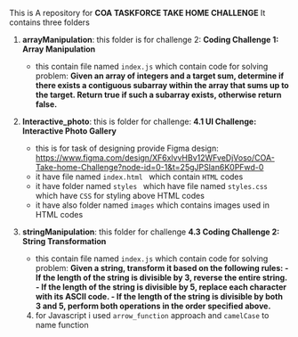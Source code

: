 This is A repository for **COA TASKFORCE TAKE HOME CHALLENGE**
It contains three folders
1. **arrayManipulation**: this  folder is for challenge 2: **Coding Challenge 1: Array Manipulation**
   - this contain file named `index.js` which contain code for solving problem:
     **Given an array of integers and a target sum, determine if there exists a contiguous
     subarray within the array that sums up to the target. Return true if such a subarray exists,
     otherwise return false.**

2. **Interactive_photo**: this is folder for challenge: **4.1 UI Challenge: Interactive Photo Gallery**
     - this is for task of designing provide Figma design: https://www.figma.com/design/XF6xlvvHBv12WFveDjVoso/COA-Take-home-Challenge?node-id=0-1&t=25gJPSlan6K0PFwd-0
     - it have file named `index.html `  which contain `HTML` codes
     -  it have folder named `styles ` which have file named `styles.css` which have `CSS` for styling above HTML codes
     -  it have also folder named `images` which contains images used in   HTML codes
3. **stringManipulation**: this folder for challenge **4.3 Coding Challenge 2: String Transformation**
    - this contain file named `index.js` which contain code for solving problem:
        **Given a string, transform it based on the following rules:
          - If the length of the string is divisible by 3, reverse the entire string.
          - If the length of the string is divisible by 5, replace each character with its ASCII code.
          -  If the length of the string is divisible by both 3 and 5, perform both operations in the
          order specified above.**
   4. for Javascript i used `arrow_function` approach and  `camelCase` to name function
      
      
  
